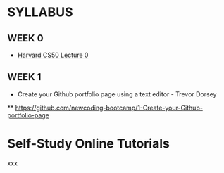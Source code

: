 # SYLLABUS

## WEEK 0

* <a href="https://www.youtube.com/watch?v=y62zj9ozPOM/" target="_blank">Harvard CS50 Lecture 0</a>

## WEEK 1

* Create your Github portfolio page using a text editor - Trevor Dorsey

** https://github.com/newcoding-bootcamp/1-Create-your-Github-portfolio-page

# Self-Study Online Tutorials 
xxx


